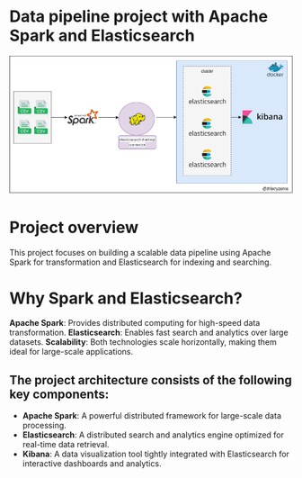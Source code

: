 # Data pipeline project with Apache Spark and Elasticsearch
![sparkelastic.png](sparkelastic.png)

# Project overview
This project focuses on building a scalable data pipeline using Apache Spark for transformation and Elasticsearch for indexing and searching.

# Why Spark and Elasticsearch?
**Apache Spark**: Provides distributed computing for high-speed data transformation.
**Elasticsearch**: Enables fast search and analytics over large datasets.
**Scalability**: Both technologies scale horizontally, making them ideal for large-scale applications.

## The project architecture consists of the following key components:
- **Apache Spark**: A powerful distributed framework for large-scale data processing.
- **Elasticsearch**: A distributed search and analytics engine optimized for real-time data retrieval.
- **Kibana**: A data visualization tool tightly integrated with Elasticsearch for interactive dashboards and analytics.
